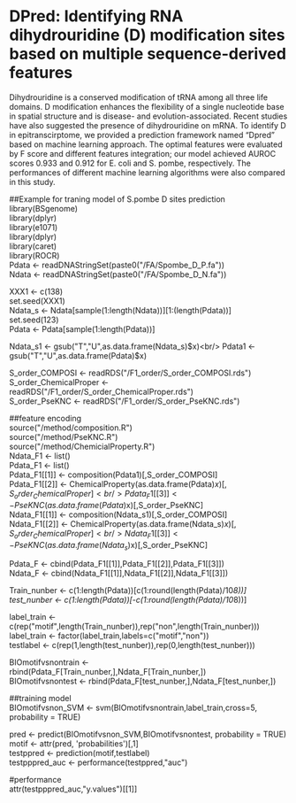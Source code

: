 # DPred: Identifying RNA dihydrouridine (D) modification sites based on multiple sequence-derived features 
Dihydrouridine is a conserved modification of tRNA among all three life domains. D modification enhances the flexibility of a single nucleotide base in spatial structure and is disease- and evolution-associated. Recent studies have also suggested the presence of dihydrouridine on mRNA. To identify D in epitranscirptome, we provided a prediction framework named “Dpred” based on machine learning approach. The optimal features were evaluated by F score and different features integration; our model achieved AUROC scores 0.933 and 0.912 for E. coli and S. pombe, respectively. The performances of different machine learning algorithms were also compared in this study. 

##Example for traning model of S.pombe D sites prediction<br/>
library(BSgenome)<br/>
library(dplyr)<br/>
library(e1071)<br/>
library(dplyr)<br/>
library(caret)<br/>
library(ROCR)<br/>
Pdata <- readDNAStringSet(paste0("/FA/Spombe_D_P.fa"))<br/>
Ndata <- readDNAStringSet(paste0("/FA/Spombe_D_N.fa"))<br/>

XXX1 <- c(138)<br/>
set.seed(XXX1)<br/>
Ndata_s <- Ndata[sample(1:length(Ndata))][1:(length(Pdata))]<br/>
set.seed(123)<br/>
Pdata <- Pdata[sample(1:length(Pdata))]<br/>

Ndata_s1 <- gsub("T","U",as.data.frame(Ndata_s)$x)<br/>
Pdata1 <- gsub("T","U",as.data.frame(Pdata)$x)<br/>

S_order_COMPOSI <- readRDS("/F1_order/S_order_COMPOSI.rds")<br/>
S_order_ChemicalProper <- readRDS("/F1_order/S_order_ChemicalProper.rds")<br/>
S_order_PseKNC <- readRDS("/F1_order/S_order_PseKNC.rds")<br/>

##feature encoding<br/>
source("/method/composition.R")<br/>
source("/method/PseKNC.R")<br/>
source("/method/ChemicialProperty.R")<br/>
Ndata_F1 <- list()<br/>
Pdata_F1 <- list()<br/>
Pdata_F1[[1]] <- composition(Pdata1)[,S_order_COMPOSI]<br/>
Pdata_F1[[2]] <- ChemicalProperty(as.data.frame(Pdata)$x)[,S_order_ChemicalProper]<br/>
Pdata_F1[[3]] <- PseKNC(as.data.frame(Pdata)$x)[,S_order_PseKNC]<br/>
Ndata_F1[[1]] <- composition(Ndata_s1)[,S_order_COMPOSI]<br/>
Ndata_F1[[2]] <- ChemicalProperty(as.data.frame(Ndata_s)$x)[,S_order_ChemicalProper]<br/>
Ndata_F1[[3]] <- PseKNC(as.data.frame(Ndata_s)$x)[,S_order_PseKNC]<br/>


Pdata_F <- cbind(Pdata_F1[[1]],Pdata_F1[[2]],Pdata_F1[[3]])<br/>
Ndata_F <- cbind(Ndata_F1[[1]],Ndata_F1[[2]],Ndata_F1[[3]])<br/>

Train_nunber <- c(1:length(Pdata))[c(1:round(length(Pdata)/10*8))]<br/>
test_nunber <- c(1:length(Pdata))[-c(1:round(length(Pdata)/10*8))]<br/>


label_train <- c(rep("motif",length(Train_nunber)),rep("non",length(Train_nunber)))<br/>
label_train <- factor(label_train,labels=c("motif","non"))<br/>
testlabel <- c(rep(1,length(test_nunber)),rep(0,length(test_nunber)))<br/>

BIOmotifvsnontrain <- rbind(Pdata_F[Train_nunber,],Ndata_F[Train_nunber,])<br/>
BIOmotifvsnontest <- rbind(Pdata_F[test_nunber,],Ndata_F[test_nunber,])<br/>

##training model<br/>
BIOmotifvsnon_SVM <- svm(BIOmotifvsnontrain,label_train,cross=5, probability = TRUE)<br/>

pred <- predict(BIOmotifvsnon_SVM,BIOmotifvsnontest, probability = TRUE)<br/>
motif <- attr(pred, 'probabilities')[,1]<br/>
testppred <- prediction(motif,testlabel)<br/>
testpppred_auc <- performance(testppred,"auc")<br/>

#performance<br/>
attr(testpppred_auc,"y.values")[[1]]
